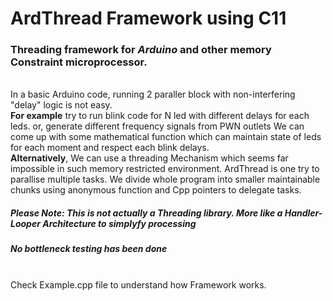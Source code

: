 # ArdThread Framework using C11

### Threading framework for <i>Arduino</i> and other memory Constraint microprocessor. <br/>
<br/>
In a basic Arduino code, running 2 paraller block with non-interfering "delay" logic is not easy.  <br/>
<b>For example</b> try to run blink code for N led with different delays for each leds. 
or, generate different frequency signals from PWN outlets
We can come up with some mathematical function which can maintain state of leds for each moment and respect each blink delays.
<br/>
<b>Alternatively</b>, 
We can use a threading Mechanism which seems far impossible in such memory restricted environment.
ArdThread is one try to parallise multiple tasks. We divide whole program into smaller maintainable chunks using anonymous function and Cpp pointers to delegate tasks.
<br/>
<h5> Please Note: This is not actually a Threading library. More like a Handler-Looper Architecture to simplyfy processing </h5>
<h5> No bottleneck testing has been done </h5>
<br/>
Check Example.cpp file to understand how Framework works.<br/>
